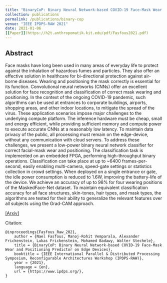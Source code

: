 ```yaml
---
title: "BinaryCoP: Binary Neural Network-based COVID-19 Face-Mask Wear and Positioning Predictor on Edge Devices"
collection: publications
permalink: /publications/binary-cop
venue: "IEEE IPDPS-RAW 2021"
date: 2021-01-06
[[Paper]](https://h2t.anthropomatik.kit.edu/pdf/Fasfous2021.pdf)
---
```


## Abstract
Face masks have long been used in many areas of everyday life to protect against the inhalation of hazardous fumes and particles. They also offer an effective solution in healthcare for bi-directional protection against air-borne diseases. Wearing and positioning the mask correctly is essential for its function. Convolutional neural networks (CNNs) offer an excellent solution for face recognition and classification of correct mask wearing and positioning. In the context of the ongoing COVID-19 pandemic, such algorithms can be used at entrances to corporate buildings, airports, shopping areas, and other indoor locations, to mitigate the spread of the virus. These application scenarios impose major challenges to the underlying compute platform. The inference hardware must be cheap, small and energy efficient, while providing sufficient memory and compute power to execute accurate CNNs at a reasonably low latency. To maintain data privacy of the public, all processing must remain on the edge-device, without any communication with cloud servers. To address these challenges, we present a low-power binary neural network classifier for correct facial-mask wear and positioning. The classification task is implemented on an embedded FPGA, performing high-throughput binary operations. Classification can take place at up to ~6400 frames-per-second, easily enabling multi-camera, speed-gate settings or statistics collection in crowd settings. When deployed on a single entrance or gate, the idle power consumption is reduced to 1.6W, improving the battery-life of the device. We achieve an accuracy of up to 98% for four wearing positions of the MaskedFace-Net dataset. To maintain equivalent classification accuracy for all face structures, skin-tones, hair types, and mask types, the algorithms are tested for their ability to generalize the relevant features over all subjects using the Grad-CAM approach.

[[Arxiv]](https://arxiv.org/pdf/2102.03456.pdf)

Citation:
    
    @inproceedings{Fasfous_Raw_2021,
        author = {Nael Fasfous, Manoj-Rohit Vemparala, Alexander Frickenstein, Lukas Frickenstein, Mohamed Badawy, Walter Stechele},
        title = {BinaryCoP: Binary Neural Network-based COVID-19 Face-Mask Wear and Positioning Predictor on Edge Devices},
        booktitle = {IEEE International Parallel & Distributed Processing Symposium, Reconfigurable Architectures Workshop (IPDPS-RAW)},
        year = {2021},
        language = {en},
        url = {https://www.ipdps.org/},
    }